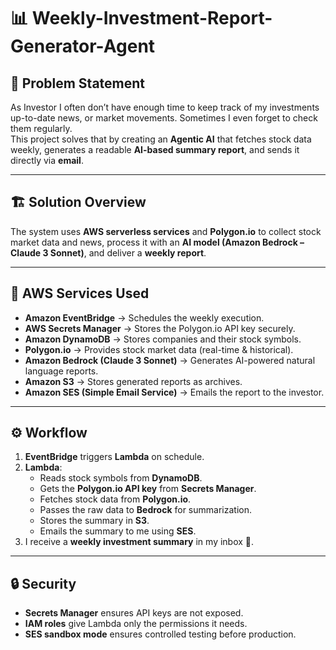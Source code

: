 # 📊 Weekly-Investment-Report-Generator-Agent



## 📝 Problem Statement
As Investor I often don’t have enough time to keep track of my investments up-to-date news, or market movements. Sometimes I even forget to check them regularly.  
This project solves that by creating an **Agentic AI** that fetches stock data weekly, generates a readable **AI-based summary report**, and sends it directly via **email**.

---

## 🏗️ Solution Overview
The system uses **AWS serverless services** and **Polygon.io** to collect stock market data and news, process it with an **AI model (Amazon Bedrock – Claude 3 Sonnet)**, and deliver a **weekly report**.

---

## 🔑 AWS Services Used

- **Amazon EventBridge** → Schedules the weekly execution.  
- **AWS Secrets Manager** → Stores the Polygon.io API key securely.  
- **Amazon DynamoDB** → Stores companies and their stock symbols.  
- **Polygon.io** → Provides stock market data (real-time & historical).  
- **Amazon Bedrock (Claude 3 Sonnet)** → Generates AI-powered natural language reports.  
- **Amazon S3** → Stores generated reports as archives.  
- **Amazon SES (Simple Email Service)** → Emails the report to the investor.  

---

## ⚙️ Workflow
1. **EventBridge** triggers **Lambda** on schedule.
2. **Lambda**:
   - Reads stock symbols from **DynamoDB**.
   - Gets the **Polygon.io API key** from **Secrets Manager**.
   - Fetches stock data from **Polygon.io**.
   - Passes the raw data to **Bedrock** for summarization.
   - Stores the summary in **S3**.
   - Emails the summary to me using **SES**.
3. I receive a **weekly investment summary** in my inbox 🎉.

---

## 🔒 Security
- **Secrets Manager** ensures API keys are not exposed.
- **IAM roles** give Lambda only the permissions it needs.
- **SES sandbox mode** ensures controlled testing before production.
